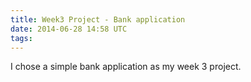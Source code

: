 ```yaml
---
title: Week3 Project - Bank application
date: 2014-06-28 14:58 UTC
tags:
---
```

I chose a simple bank application as my week 3 project.
